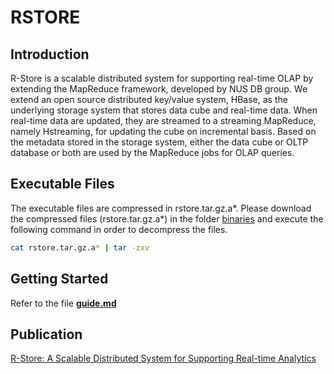 # RSTORE
## Introduction
R-Store is a scalable distributed
system for supporting real-time OLAP by extending the MapReduce framework, developed by NUS DB group.
We extend an open source distributed key/value
system, HBase, as the underlying storage system that stores data
cube and real-time data. When real-time data are updated, they
are streamed to a streaming MapReduce, namely Hstreaming, for
updating the cube on incremental basis. Based on the metadata
stored in the storage system, either the data cube or OLTP
database or both are used by the MapReduce jobs for OLAP
queries. 


## Executable Files
The executable files are compressed in rstore.tar.gz.a*. 
Please download the compressed files (rstore.tar.gz.a*) in the folder [binaries](https://github.com/lifeng5042/RStore/tree/master/binaries) and execute the following command in order to decompress the files.
```bash
cat rstore.tar.gz.a* | tar -zxv
```
## Getting Started
Refer to the file **[guide.md](https://github.com/lifeng5042/RStore/blob/master/guide.md)**
## Publication
[R-Store: A Scalable Distributed System for Supporting Real-time Analytics](http://www.comp.nus.edu.sg/~ooibc/icde14-rstore.pdf)

